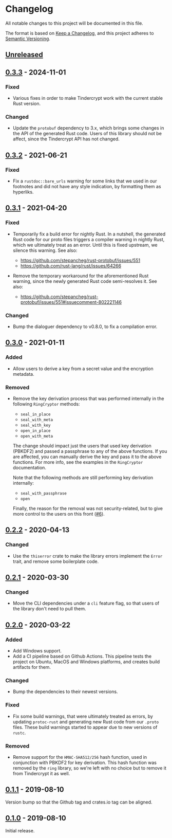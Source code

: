 # Changelog

All notable changes to this project will be documented in this file.

The format is based on [Keep a Changelog], and this project adheres to [Semantic
Versioning].

## [Unreleased]

## [0.3.3] - 2024-11-01

### Fixed

- Various fixes in order to make Tindercrypt work with the current stable Rust
  version.

### Changed

- Update the `protobuf` dependency to 3.x, which brings some changes in the API
  of the generated Rust code. Users of this library should not be affect, since
  the Tindercrypt API has not changed.

## [0.3.2] - 2021-06-21

### Fixed

- Fix a `rustdoc::bare_urls` warning for some links that we used in our
  footnotes and did not have any style indication, by formatting them as
  hyperliks.

## [0.3.1] - 2021-04-20

### Fixed

- Temporarily fix a build error for nightly Rust. In a nutshell, the generated
  Rust code for our proto files triggers a compiler warning in nightly Rust,
  which we ultimately treat as an error. Until this is fixed upstream, we
  silence this warning. See also:

  * https://github.com/stepancheg/rust-protobuf/issues/551
  * https://github.com/rust-lang/rust/issues/64266

- Remove the temporary workaround for the aforementioned Rust warning, since the
  newly generated Rust code semi-resolves it. See also:

  * https://github.com/stepancheg/rust-protobuf/issues/551#issuecomment-802221146

### Changed

- Bump the dialoguer dependency to v0.8.0, to fix a compilation error.

## [0.3.0] - 2021-01-11

### Added

- Allow users to derive a key from a secret value and the encryption metadata.

### Removed

- Remove the key derivation process that was performed internally in the
  following `RingCryptor` methods:

  * `seal_in_place`
  * `seal_with_meta`
  * `seal_with_key`
  * `open_in_place`
  * `open_with_meta`

  The change should impact just the users that used key derivation (PBKDF2) and
  passed a passphrase to any of the above functions. If you are affected, you
  can manually derive the key and pass it to the above functions. For more info,
  see the examples in the `RingCryptor` documentation.

  Note that the following methods are still performing key derivation
  internally:

  * `seal_with_passphrase`
  * `open`

  Finally, the reason for the removal was not security-related, but to give more
  control to the users on this front ([#6]).

## [0.2.2] - 2020-04-13

### Changed

- Use the `thiserror` crate to make the library errors implement the `Error`
  trait, and remove some boilerplate code.

## [0.2.1] - 2020-03-30

### Changed

- Move the CLI dependencies under a `cli` feature flag, so that users of the
  library don't need to pull them.

## [0.2.0] - 2020-03-22

### Added

- Add Windows support.
- Add a CI pipeline based on Github Actions. This pipeline tests the project
  on Ubuntu, MacOS and Windows platforms, and creates build artifacts for them.

### Changed

- Bump the dependencies to their newest versions.

### Fixed

- Fix some build warnings, that were ultimately treated as errors, by
  updating `protoc-rust` and generating new Rust code from our `.proto` files.
  These build warnings started to appear due to new versions of `rustc`.

### Removed

- Remove support for the `HMAC-SHA512/256` hash function, used in conjunction
  with PBKDF2 for key derivation. This hash function was removed by the `ring`
  library, so we're left with no choice but to remove it from Tindercrypt it as
  well.

## [0.1.1] - 2019-08-10

Version bump so that the Github tag and crates.io tag can be aligned.

## [0.1.0] - 2019-08-10

Initial release.

[Keep a Changelog]: https://keepachangelog.com/en/1.0.0/
[Semantic Versioning]: https://semver.org/spec/v2.0.0.html
[#6]: https://github.com/apyrgio/tindercrypt/issues/6

[Unreleased]: https://github.com/apyrgio/tindercrypt/compare/v0.3.3...HEAD
[0.3.3]: https://github.com/apyrgio/tindercrypt/compare/v0.3.2...v0.3.3
[0.3.2]: https://github.com/apyrgio/tindercrypt/compare/v0.3.1...v0.3.2
[0.3.1]: https://github.com/apyrgio/tindercrypt/compare/v0.3.0...v0.3.1
[0.3.0]: https://github.com/apyrgio/tindercrypt/compare/v0.2.2...v0.3.0
[0.2.2]: https://github.com/apyrgio/tindercrypt/compare/v0.2.1...v0.2.2
[0.2.1]: https://github.com/apyrgio/tindercrypt/compare/v0.2.0...v0.2.1
[0.2.0]: https://github.com/apyrgio/tindercrypt/compare/v0.1.1...v0.2.0
[0.1.1]: https://github.com/apyrgio/tindercrypt/compare/v0.1.0...v0.1.1
[0.1.0]: https://github.com/apyrgio/tindercrypt/releases/tag/v0.1.0
